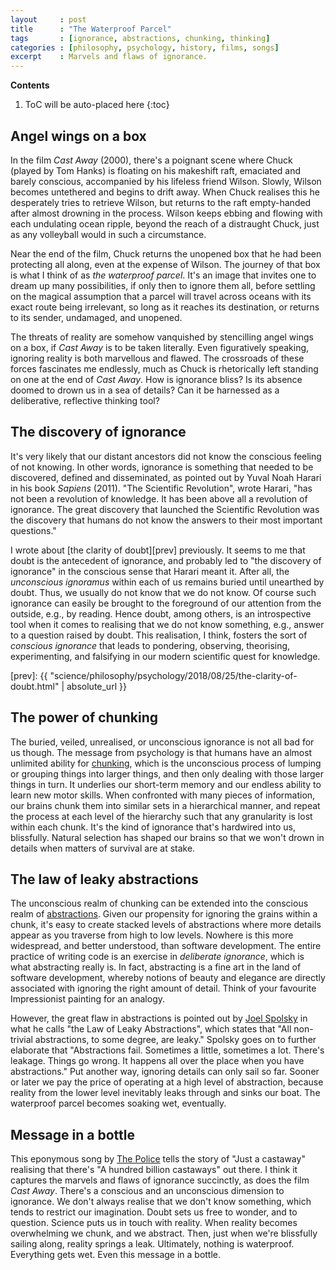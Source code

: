 ```yaml
---
layout     : post
title      : "The Waterproof Parcel"
tags       : [ignorance, abstractions, chunking, thinking]
categories : [philosophy, psychology, history, films, songs]
excerpt    : Marvels and flaws of ignorance.
---
```


**Contents**
1. ToC will be auto-placed here
{:toc}


## Angel wings on a box

In the film *Cast Away* (2000), there's a poignant scene where Chuck (played by
Tom Hanks) is floating on his makeshift raft, emaciated and barely conscious,
accompanied by his lifeless friend Wilson. Slowly, Wilson becomes untethered
and begins to drift away. When Chuck realises this he desperately tries to
retrieve Wilson, but returns to the raft empty-handed after almost drowning in
the process. Wilson keeps ebbing and flowing with each undulating ocean ripple,
beyond the reach of a distraught Chuck, just as any volleyball would in such a
circumstance.

Near the end of the film, Chuck returns the unopened box that he had been
protecting all along, even at the expense of Wilson. The journey of that box is
what I think of as *the waterproof parcel*. It's an image that invites one to
dream up many possibilities, if only then to ignore them all, before settling
on the magical assumption that a parcel will travel across oceans with its
exact route being irrelevant, so long as it reaches its destination, or returns
to its sender, undamaged, and unopened.

The threats of reality are somehow vanquished by stencilling angel wings on a
box, if *Cast Away* is to be taken literally. Even figuratively speaking,
ignoring reality is both marvellous and flawed. The crossroads of these forces
fascinates me endlessly, much as Chuck is rhetorically left standing on one at
the end of *Cast Away*. How is ignorance bliss? Is its absence doomed to drown
us in a sea of details? Can it be harnessed as a deliberative, reflective
thinking tool?


## The discovery of ignorance

It's very likely that our distant ancestors did not know the conscious feeling
of not knowing. In other words, ignorance is something that needed to be
discovered, defined and disseminated, as pointed out by Yuval Noah Harari in
his book *Sapiens* (2011). "The Scientific Revolution", wrote Harari, "has not
been a revolution of knowledge. It has been above all a revolution of
ignorance. The great discovery that launched the Scientific Revolution was the
discovery that humans do not know the answers to their most important
questions."

I wrote about [the clarity of doubt][prev] previously. It seems to me that
doubt is the antecedent of ignorance, and probably led to "the discovery of
ignorance" in the conscious sense that Harari meant it. After all, the
*unconscious ignoramus* within each of us remains buried until unearthed by
doubt. Thus, we usually do not know that we do not know. Of course such
ignorance can easily be brought to the foreground of our attention from the
outside, e.g., by reading. Hence doubt, among others, is an introspective tool
when it comes to realising that we do not know something, e.g., answer to a
question raised by doubt. This realisation, I think, fosters the sort of
*conscious ignorance* that leads to pondering, observing, theorising,
experimenting, and falsifying in our modern scientific quest for knowledge.

[prev]: {{ "science/philosophy/psychology/2018/08/25/the-clarity-of-doubt.html" | absolute_url }}


## The power of chunking

The buried, veiled, unrealised, or unconscious ignorance is not all bad for us
though. The message from psychology is that humans have an almost unlimited
ability for [chunking][chunkurl], which is the unconscious process of lumping
or grouping things into larger things, and then only dealing with those larger
things in turn. It underlies our short-term memory and our endless ability to
learn new motor skills. When confronted with many pieces of information, our
brains chunk them into similar sets in a hierarchical manner, and repeat the
process at each level of the hierarchy such that any granularity is lost within
each chunk. It's the kind of ignorance that's hardwired into us,
blissfully. Natural selection has shaped our brains so that we won't drown in
details when matters of survival are at stake.

[chunkurl]: https://en.wikipedia.org/wiki/Chunking_(psychology)


## The law of leaky abstractions

The unconscious realm of chunking can be extended into the conscious realm of
[abstractions][absurl]. Given our propensity for ignoring the grains within a
chunk, it's easy to create stacked levels of abstractions where more details
appear as you traverse from high to low levels. Nowhere is this more
widespread, and better understood, than software development. The entire
practice of writing code is an exercise in *deliberate ignorance*, which is
what abstracting really is. In fact, abstracting is a fine art in the land of
software development, whereby notions of beauty and elegance are directly
associated with ignoring the right amount of detail. Think of your favourite
Impressionist painting for an analogy.

[absurl]: https://en.wikipedia.org/wiki/Abstraction

However, the great flaw in abstractions is pointed out by [Joel
Spolsky][leakyurl] in what he calls "the Law of Leaky Abstractions", which
states that "All non-trivial abstractions, to some degree, are leaky." Spolsky
goes on to further elaborate that "Abstractions fail. Sometimes a little,
sometimes a lot. There's leakage. Things go wrong. It happens all over the
place when you have abstractions." Put another way, ignoring details can only
sail so far. Sooner or later we pay the price of operating at a high level of
abstraction, because reality from the lower level inevitably leaks through and
sinks our boat. The waterproof parcel becomes soaking wet, eventually.

[leakyurl]: https://www.joelonsoftware.com/2002/11/11/the-law-of-leaky-abstractions/


## Message in a bottle

This eponymous song by [The Police][songurl] tells the story of "Just a
castaway" realising that there's "A hundred billion castaways" out there. I
think it captures the marvels and flaws of ignorance succinctly, as does the
film *Cast Away*. There's a conscious and an unconscious dimension to
ignorance. We don't always realise that we don't know something, which tends to
restrict our imagination. Doubt sets us free to wonder, and to
question. Science puts us in touch with reality. When reality becomes
overwhelming we chunk, and we abstract. Then, just when we're blissfully
sailing along, reality springs a leak. Ultimately, nothing is
waterproof. Everything gets wet. Even this message in a bottle.

[songurl]: https://en.wikipedia.org/wiki/Message_in_a_Bottle_(song)
